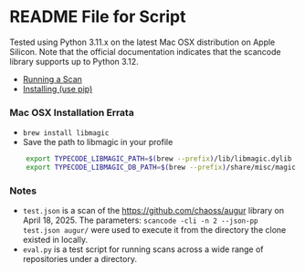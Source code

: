 # README File for Script

Tested using Python 3.11.x on the latest Mac OSX distribution on Apple Silicon. Note that the official documentation indicates that the scancode library supports up to Python 3.12. 

- [Running a Scan](https://scancode-toolkit.readthedocs.io/en/latest/tutorials/how_to_run_a_scan.html#running-the-scan)
- [Installing (use pip)](https://scancode-toolkit.readthedocs.io/en/latest/getting-started/install.html#pip-install)

### Mac OSX Installation Errata
- `brew install libmagic`
- Save the path to libmagic in your profile
```bash
    export TYPECODE_LIBMAGIC_PATH=$(brew --prefix)/lib/libmagic.dylib
    export TYPECODE_LIBMAGIC_DB_PATH=$(brew --prefix)/share/misc/magic.mgc
```

### Notes
- `test.json` is a scan of the https://github.com/chaoss/augur library on April 18, 2025. The parameters: `scancode -cli -n 2 --json-pp test.json augur/` were used to execute it from the directory the clone existed in locally. 
- `eval.py` is a test script for running scans across a wide range of repositories under a directory. 
